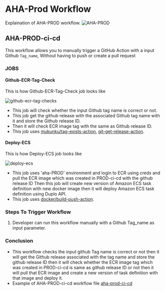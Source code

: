 # AHA-Prod Workflow
Explaination of AHA-PROD workflow.
![AHA-PROD](https://github.com/REAN-Foundation/reancare-service/blob/feature/flow_documentation/assets/images/AHA-PROD_Workflow.png?raw=true)

## AHA-PROD-ci-cd

This workflow allows you to manually trigger a GitHub Action with a input Github ``` Tag_name ```, Without having to push or create a pull request

### JOBS

#### Github-ECR-Tag-Check
This is how Github-ECR-Tag-Check job looks like

![github-ecr-tag-checks](https://github.com/REAN-Foundation/reancare-service/blob/feature/flow_documentation/assets/images/Github-ECR-Tag-Check.png?raw=true)

* This job will check whether the input Github tag name is correct or not.
* This job get the github release with the associated Github tag name with it and store the Github release ID.
* Then it will check ECR image tag with the same as Github release ID.
* This job uses [mukunku/tag-exists-action](https://github.com/marketplace/actions/tag-exists-action), [git-get-release-action](https://github.com/marketplace/actions/git-get-release-action).

#### Deploy-ECS
This is how Deploy-ECS job looks like

![deploy-ecs](https://github.com/REAN-Foundation/reancare-service/blob/feature/flow_documentation/assets/images/docker-build.png?raw=true) 

* This job uses 'aha-PROD' environment and login to ECR using creds and pull the ECR image which was created in PROD-ci-cd with the github release ID Then this job will create new version of Amazon ECS task definition with new docker image then it will deploy Amazon ECS task definition using Duplo API.
* This job uses [docker/build-push-action](https://github.com/marketplace/actions/build-and-push-docker-images).

### Steps To Trigger Workflow

1. Developer can run this workflow manually with a Github Tag_name as input parameter.

### Conclusion

* This workflow checks the input github Tag name is correct or not then it will get the Github release associated with the tag name and store the github release ID then it will check whether the ECR image tag which was created in PROD-ci-cd is same as github release ID or not then it will pull that ECR image and create a new version of task definition with that image and deploy it.
* Example of AHA-PROD-ci-cd workflow file [aha-prod-ci-cd](https://github.com/REAN-Foundation/reancare-service/blob/feature/aha_fix/.github/workflows/aha-prod-ci-cd.yml)
